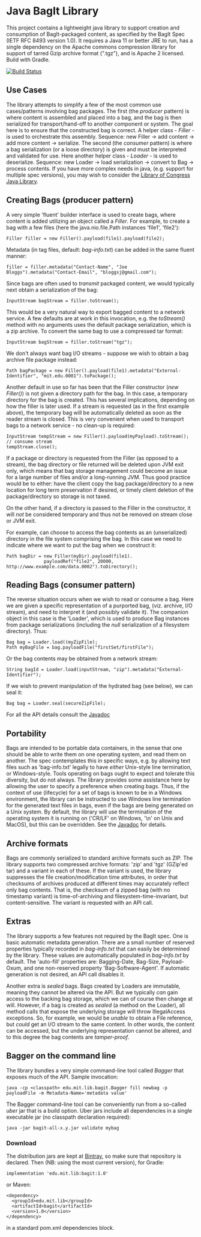 # Java BagIt Library #

This project contains a lightweight java library to support creation and consumption of BagIt-packaged content, as specified
by the BagIt Spec (IETF RFC 8493 version 1.0). It requires a Java 11 or better JRE to run, has a single dependency on the Apache
commons compression library for support of tarred Gzip archive format (".tgz"), and is Apache 2 licensed. Build with Gradle.

[![Build Status](https://travis-ci.org/richardrodgers/bagit.svg?branch=master)](https://travis-ci.org/richardrodgers/bagit)

## Use Cases ##

The library attempts to simplify a few of the most common use cases/patterns involving bag packages.
The first (the _producer_ pattern) is where content is assembled and placed into a bag, and the bag is then serialized
for transport/hand-off to another component or system. The goal here is to ensure that the constructed bag is correct.
A helper class - _Filler_ - is used to orchestrate this assembly. Sequence: new Filler -> add content -> add more content -> serialize.
The second (the _consumer_ pattern) is where a bag serialization (or a loose directory) is given and must
be interpreted and validated for use. Here another helper class - _Loader_ - is used to deserialize.
Sequence: new Loader -> load serialization -> convert to Bag -> process contents. If you have more complex needs
in java, (e.g. support for multiple spec versions), you may wish to consider the [Library of Congress Java Library](https://github.com/LibraryOfCongress/bagit-java).

## Creating Bags (producer pattern) ##

A very simple 'fluent' builder interface is used to create bags, where content is added utilizing an object called
a _Filler_. For example, to create a bag with a few files (here the java.nio.file.Path instances 'file1', 'file2'):

    Filler filler = new Filler().payload(file1).payload(file2);

Metadata (in tag files, default: _bag-info.txt_) can be added in the same fluent manner:

    filler = filler.metadata("Contact-Name", "Joe Bloggs").metadata("Contact-Email", "bloggsj@gmail.com");

Since bags are often used to _transmit_ packaged content, we would typically next obtain a serialization of the bag:

    InputStream bagStream = filler.toStream();

This would be a very natural way to export bagged content to a network service. A few defaults are at work in
this invocation, e.g. the _toStream()_ method with no arguments uses the default package serialization, which is a zip
archive. To convert the same bag to use a compressed tar format:

    InputStream bagStream = filler.toStream("tgz");

We don't always want bag I/O streams - suppose we wish to obtain a bag archive file package instead:

    Path bagPackage = new Filler().payload(file1).metadata("External-Identifier", "mit.edu.0001").toPackage();

Another default in use so far has been that the Filler constructor (_new Filler()_) is not given a directory path for the bag.
In this case, a temporary directory for the bag is created. This has several implications, depending on how the filler
is later used.  If a stream is requested (as in the first example above), the temporary bag will be automatically deleted as
soon as the reader stream is closed. This is very convenient when used to transport bags to a network service - no clean-up is required:

    InputStream tempStream = new Filler().payload(myPayload).toStream();
    // consume stream
    tempStream.close();

If a package or directory is requested from the Filler (as opposed to a stream), the bag directory or file returned will be
deleted upon JVM exit only, which means that bag storage management could become an issue for a large number of
files and/or a long-running JVM. Thus good practice would be to either: have the client copy the bag package/directory
to a new location for long term preservation if desired, or timely client deletion of the package/directory so storage
is not taxed.

On the other hand, if a directory is passed to the Filler in the constructor, it will _not_ be considered temporary
and thus not be removed on stream close or JVM exit.

For example, can choose to access the bag contents as an (unserialized) directory in the file system comprising the bag.
In this case we need to indicate where we want to put the bag when we construct it:

    Path bagDir = new Filler(myDir).payload(file1).
                  payloadRef("file2", 20000, http://www.example.com/data.0002").toDirectory();

## Reading Bags (consumer pattern) ##

The reverse situation occurs when we wish to read or consume a bag. Here we are given a specific representation of
a purported bag, (viz. archive, I/O stream), and need to interpret it (and possibly validate it). The companion object
in this case is the 'Loader', which is used to produce Bag instances from package serializations (including the _null_ 
serialization of a filesystem directory). Thus:

    Bag bag = Loader.load((myZipFile);
    Path myBagFile = bag.payloadFile("firstSet/firstFile");

Or the bag contents may be obtained from a network stream:

    String bagId = Loader.load(inputStream, "zip").metadata("External-Identifier");

If we wish to prevent manipulation of the hydrated bag (see below), we can seal it:

    Bag bag = Loader.seal(secureZipFile);

For all the API details consult the [Javadoc](http://richardrodgers.github.io/bagit/javadoc/index.html)

## Portability ##

Bags are intended to be portable data containers, in the sense that one should be able to write them on one operating system,
and read them on another. The spec contemplates this in specific ways, e.g. by allowing text files such as
'bag-info.txt' legally to have _either_ Unix-style line termination, or Windows-style. Tools operating on bags ought
to expect and tolerate this diversity, but do not always. The library provides some assistance here by allowing the user
to specify a preference when creating bags. Thus, if the context of use (lifecycle) for a set of bags is known to be in
a Windows environment, the library can be instructed to use Windows line termination for the generated text files in bags,
even if the bags are being generated on a Unix system. By default, the library will use the termination of the
operating system it is running on ('CR/LF' on Windows, '\n' on Unix and MacOS), but this can be overridden.
See the [Javadoc](http://richardrodgers.github.io/bagit/javadoc/index.html) for details.

## Archive formats ##

Bags are commonly serialized to standard archive formats such as ZIP. The library supports two compressed archive formats:
'zip' and 'tgz' (GZip'ed tar) and a variant in each of these. If the variant is used, the library suppresses the file
creation/modification time attributes, in order that checksums of archives produced at different times
may accurately reflect only bag contents. That is, the checksum of a zipped bag (with no timestamp variant) is
time-of-archiving and filesystem-time-invariant, but content-sensitive. The variant is requested with an API call.

## Extras ##

The library supports a few features not required by the BagIt spec. One is basic automatic
metadata generation. There are a small number of reserved properties typically recorded in _bag-info.txt_
that can easily be determined by the library. These values are automatically populated in _bag-info.txt_ by default.
The 'auto-fill' properties are: Bagging-Date, Bag-Size, Payload-Oxum, and one non-reserved property 'Bag-Software-Agent'.
If automatic generation is not desired, an API call disables it.

Another extra is _sealed_ bags. Bags created by Loaders are immutable, meaning they cannot be altered via the API.
But we typically _can_ gain access to the backing bag storage, which we can of course then
change at will. However, if a bag is created as _sealed_ (a method on the Loader), all
method calls that expose the underlying storage will throw IllegalAccess exceptions. So, for example,
we would be _unable_ to obtain a File reference, but _could_ get an I/O stream to the same content.
In other words, the content can be accessed, but the underlying representation cannot be altered, and
to this degree the bag contents are _tamper-proof_.

## Bagger on the command line ##

The library bundles a very simple command-line tool called _Bagger_ that exposes much of the API.
Sample invocation:

    java -cp <classpath> edu.mit.lib.bagit.Bagger fill newbag -p payloadFile -m Metadata-Name='metadata value'

The Bagger command-line tool can be conveniently run from a so-called _uber_ jar that is a build option.
Uber jars include all dependencies in a single executable jar (no classpath declaration required):

    java -jar bagit-all-x.y.jar validate mybag

### Download ###

The distribution jars are kept at [Bintray](https://bintray.com), so make sure that repository is declared.
Then (NB: using the most current version), for Gradle:

    implementation 'edu.mit.lib:bagit:1.0'

or Maven:

    <dependency>
      <groupId>edu.mit.lib</groupId>
      <artifactId>bagit</artifactId>
      <version>1.0</version>
    </dependency>

in a standard pom.xml dependencies block.
